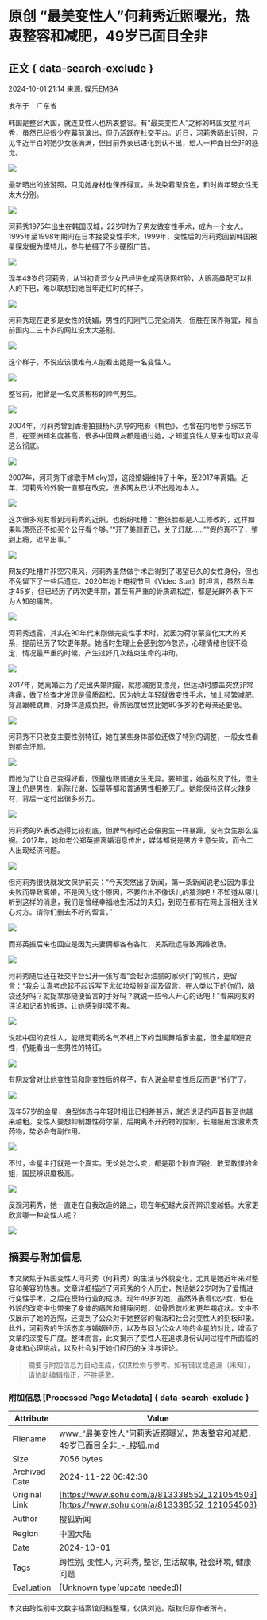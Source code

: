 # 原创 “最美变性人”何莉秀近照曝光，热衷整容和减肥，49岁已面目全非

## 正文 { data-search-exclude }


2024-10-01 21:14 来源: [娱乐EMBA](https://www.sohu.com/a/813338552_121054503?spm=smpc.content-abroad.content.1.1732257703152A8diR5w)

发布于：广东省

韩国是整容大国，就连变性人也热衷整容。有“最美变性人”之称的韩国女星河莉秀，虽然已经很少在幕前演出，但仍活跃在社交平台。近日，河莉秀晒出近照，只见年近半百的她少女感满满，但目前外表已进化到认不出，给人一种面目全非的感觉。

![](https://q8.itc.cn/images01/20241001/57adfbefd1c149679ae1a3365027a4fa.jpeg)

最新晒出的旅游照，只见她身材也保养得宜，头发染着渐变色，和时尚年轻女性无太大分别。

![](https://q9.itc.cn/images01/20241001/7f838994d4b4445493e36dc83926aa61.jpeg)

河莉秀1975年出生在韩国汉城，22岁时为了男友做变性手术，成为一个女人。1995年至1998年期间在日本接受变性手术，1999年，变性后的河莉秀回到韩国被星探发掘为模特儿，参与拍摄了不少硬照广告。

![](https://q4.itc.cn/images01/20241001/97c0c51e1bb94680b1c08dcb6dbebccb.jpeg)

现年49岁的河莉秀，从当初青涩少女已经进化成高级网红脸，大眼高鼻配可以扎人的下巴，难以联想到她当年走红时的样子。

![](https://q9.itc.cn/images01/20241001/736f6d508d23446888dda7ec1eebc32e.jpeg)

河莉秀现在更多是女性的妩媚，男性的阳刚气已完全消失，但胜在保养得宜，和当前国内二三十岁的网红没太大差别。

![](https://q7.itc.cn/images01/20241001/2d7c1eb32c2440dd96c4e7437fc03591.jpeg)

这个样子，不说应该很难有人能看出她是一名变性人。

![](https://q1.itc.cn/images01/20241001/316014193d794e7a8e7cc10e44108bd0.jpeg)

整容前，他曾是一名文质彬彬的帅气男生。

![](https://q9.itc.cn/images01/20241001/5b4566edc6d5414badc87274ef8e3cdd.jpeg)

2004年，河莉秀曾到香港拍摄杨凡执导的电影《桃色》，也曾在内地参与综艺节目，在亚洲知名度甚高，很多中国网友都是通过她，才知道变性人原来也可以变得这么彻底。

![](https://q2.itc.cn/images01/20241001/da3bc4c8cdde48829419734844a19a81.jpeg)

2007年，河莉秀下嫁歌手Micky郑，这段婚姻维持了十年，至2017年离婚。近年，河莉秀的外貌一直都在改变，很多网友已认不出是她本人。

![](https://q0.itc.cn/images01/20241001/f3ea26f0012d4e4ba4a831b14af6ccc4.jpeg)

这次很多网友看到河莉秀的近照，也纷纷吐槽：“整张脸都是人工修改的，这样如果叫漂亮还不如买个公仔看个够。”“开了美颜而已，关了灯就……”“假的真不了，整到上瘾，迟早出事。”

![](https://q7.itc.cn/images01/20241001/755d3a7c540c41778e9ff62aa66e8762.jpeg)

网友的吐槽并非空穴来风，河莉秀虽然做手术后得到了渴望已久的女性身份，但也不免留下了一些后遗症。2020年她上电视节目《Video Star》时坦言，虽然当年才45岁，但已经历了两次更年期，甚至有严重的骨质疏松症，都是光鲜外表下不为人知的痛苦。

![](https://q2.itc.cn/images01/20241001/ba2311e4f9e3443c9f307beaaabbd65e.jpeg)

河莉秀透露，其实在90年代末刚做完变性手术时，就因为荷尔蒙变化太大的关系，提前经历了1次更年期。她当时生理上会感到忽冷忽热，心理情绪也很不稳定，情况最严重的时候，产生过好几次结束生命的冲动。

![](https://q6.itc.cn/images01/20241001/24c3f3265f3447a29fd774e2f31aadcb.jpeg)

2017年，她离婚后为了走出失婚阴霾，就想减肥变漂亮，但运动时膝盖突然非常疼痛，做了检查才发现是骨质疏松。因为她太年轻就做变性手术，加上频繁减肥、穿高跟鞋跳舞，对身体造成负担，骨质密度居然比她80多岁的老母亲还要低。

![](https://q0.itc.cn/images01/20241001/ce4478434c0e438ab9f79f35f5137a59.jpeg)

河莉秀不只改变主要性别特征，她在某些身体部位还做了特别的调整，一般女性看到都会汗颜。

![](https://q9.itc.cn/images01/20241001/b6f16cb710114f43a5d1eb7f6406c91c.jpeg)

而她为了让自己变得好看，饭量也跟普通女生无异。要知道，她虽然变了性，但生理上仍是男性，新陈代谢、饭量等都和普通男性相差无几。她能保持这样火辣身材，背后一定付出很多努力。

![](https://q6.itc.cn/images01/20241001/7f2ef7a5002a4f69b8716f028ff1c9c9.jpeg)

河莉秀的外表改造得比较彻底，但脾气有时还会像男生一样暴躁，没有女生那么温婉。2017年，她和老公郑英振离婚消息传出，媒体都说是男方生意失败，而令二人出现经济问题。

![](https://q7.itc.cn/images01/20241001/b896d8c5f8f445058b8d39be32e05268.jpeg)

但河莉秀很快就发文保护前夫：“今天突然出了新闻，第一条新闻说老公因为事业失败而导致离婚，不是因为这个原因，不要作出不像话儿的猜测吧！不知道从哪儿听到这样的消息，我们是曾经幸福地生活过的夫妇，到现在都有在网上互相关注关心对方。请你们删去不好的留言。”

![](https://q6.itc.cn/images01/20241001/992fad268f684977ad8fb0e2248eb102.jpeg)

而郑英振后来也回应是因为夫妻俩都各有各忙，关系疏远导致离婚收场。

![](https://q5.itc.cn/images01/20241001/099629b785d744f9ac1b0c65a4e5621b.jpeg)

河莉秀随后还在社交平台公开一张写着“会起诉油腻的家伙们”的照片，更留言：“我会认真考虑起不起诉写下尤如垃圾般新闻及留言、在人类以下的你们，脑袋还好吗？就捉拿那随便留言的手好吗？就说一些令人开心的话吧！”看来网友的评论和记者的报道，让她感到非常不爽。

![](https://q9.itc.cn/images01/20241001/cdf9f6eeddd843eb8d83e163918347d2.jpeg)

说起中国的变性人，能跟河莉秀名气不相上下的当属舞蹈家金星，但金星即便变性，仍能看出一些男性的特征。

![](https://q7.itc.cn/images01/20241001/f7209109b57f4e6192313bcd39a41285.jpeg)

有网友曾对比他变性前和刚变性后的样子，有人说金星变性后反而更“爷们”了。

![](https://q6.itc.cn/images01/20241001/c76ccef6161c4a06907e7a76b26e9959.jpeg)

现年57岁的金星，身型体态与年轻时相比已相差甚远，就连说话的声音甚至也越来越粗。变性人要想抑制雄性荷尔蒙，后期离不开药物的控制，长期服用含激素类药物，势必会有副作用。

![](https://q8.itc.cn/images01/20241001/ca53ff404596444ca1ce16adbe88834a.jpeg)

不过，金星主打就是一个真实。无论她怎么变，都是那个耿直洒脱、敢爱敢恨的金姐，国民辨识度极高。

![](https://q8.itc.cn/images01/20241001/634de1c11e424374b5fa3b98b7920556.jpeg)

反观河莉秀，她一直走在自我改造的路上，现在年纪越大反而辨识度越低。大家更欣赏哪一种变性人呢？

![](https://q9.itc.cn/images01/20241001/a12f55b926d5485094d804f3de422fbd.jpeg)

## 摘要与附加信息

<!-- tcd_abstract -->
本文聚焦于韩国变性人河莉秀（何莉秀）的生活与外貌变化，尤其是她近年来对整容和美容的热衷。文章详细描述了河莉秀的个人历史，包括她22岁时为了爱情进行变性手术，之后在模特行业的成功。现年49岁的她，虽然外表看似少女，但在外貌的改变中也带来了身体的痛苦和健康问题，如骨质疏松和更年期症状。文中不仅展示了她的近照，还提到了公众对于她整容的看法和社会对变性人的刻板印象。此外，河莉秀的生活态度与婚姻经历，以及与同为公众人物的金星的对比，增添了文章的深度与广度。整体而言，此文揭示了变性人在追求身份认同过程中所面临的身体和心理挑战，以及社会对于她们经历的关注与评论。
<!-- tcd_abstract_end -->

> 摘要与附加信息为自动生成，仅供检索与参考。如有错误或遗漏（未知），请协助编辑指正，不胜感激。

### 附加信息 [Processed Page Metadata] { data-search-exclude }

| Attribute       | Value                                  |
|-----------------|----------------------------------------|
| Filename        | www_“最美变性人”何莉秀近照曝光，热衷整容和减肥，49岁已面目全非_-_搜狐.md                             |
| Size            | 7056 bytes                           |
| Archived Date   | 2024-11-22 06:42:30                             |
| Original Link   | [https://www.sohu.com/a/813338552_121054503](https://www.sohu.com/a/813338552_121054503)                       |
| Author          | 搜狐新闻                               |
| Region          | 中国大陆                               |
| Date            | 2024-10-01                                 |
| Tags            | 跨性别, 变性人, 河莉秀, 整容, 生活故事, 社会环境, 健康问题                                 |
| Evaluation            | [Unknown type(update needed)]                                 |
<!-- tcd_table_end -->

本文由跨性别中文数字档案馆归档整理，仅供浏览。版权归原作者所有。
